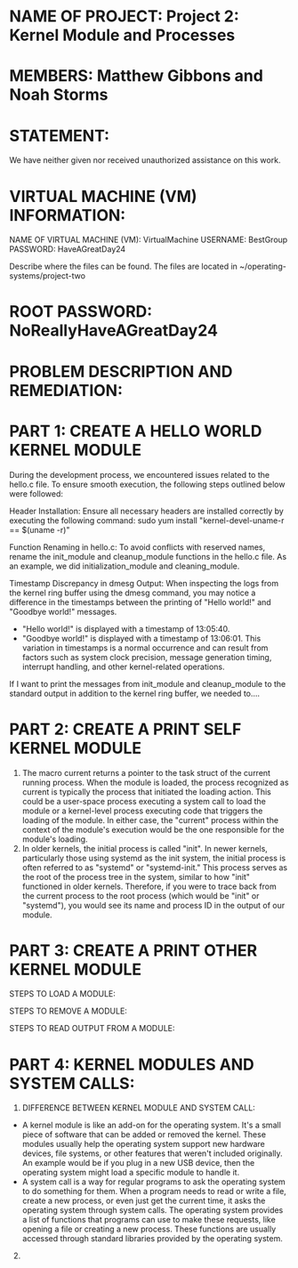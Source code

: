 NAME OF PROJECT: Project 2: Kernel Module and Processes
================

MEMBERS: Matthew Gibbons and Noah Storms
========

STATEMENT:
==========
We have neither given nor received unauthorized assistance on this work.

VIRTUAL MACHINE (VM) INFORMATION:
=================================
NAME OF VIRTUAL MACHINE (VM): VirtualMachine
USERNAME: BestGroup
PASSWORD: HaveAGreatDay24

Describe where the files can be found.
The files are located in ~/operating-systems/project-two

ROOT PASSWORD: NoReallyHaveAGreatDay24
==============

PROBLEM DESCRIPTION AND REMEDIATION:
====================================
PART 1: CREATE A HELLO WORLD KERNEL MODULE
==========================================
During the development process, we encountered issues related to the hello.c file. To ensure smooth execution, the following steps outlined below were followed:

Header Installation:
Ensure all necessary headers are installed correctly by executing the following command:
sudo yum install "kernel-devel-uname-r == $(uname -r)"

Function Renaming in hello.c:
To avoid conflicts with reserved names, rename the init_module and cleanup_module functions in the hello.c file. As an example, we did initialization_module and cleaning_module.

Timestamp Discrepancy in dmesg Output:
When inspecting the logs from the kernel ring buffer using the dmesg command, you may notice a difference in the timestamps between the printing of "Hello world!" and "Goodbye world!" messages.
- "Hello world!" is displayed with a timestamp of 13:05:40.
- "Goodbye world!" is displayed with a timestamp of 13:06:01.
This variation in timestamps is a normal occurrence and can result from factors such as system clock precision, message generation timing, interrupt handling, and other kernel-related operations.

If I want to print the messages from init_module and cleanup_module to the standard output in addition to the kernel ring buffer, we needed to....

PART 2: CREATE A PRINT SELF KERNEL MODULE 
=========================================
1. The macro current returns a pointer to the task struct of the current running process. When the module is loaded, the process recognized as current is typically the process that initiated the loading action. This could be a user-space process executing a system call to load the module or a kernel-level process executing code that triggers the loading of the module. In either case, the "current" process within the context of the module's execution would be the one responsible for the module's loading.
2. In older kernels, the initial process is called "init". In newer kernels, particularly those using systemd as the init system, the initial process is often referred to as "systemd" or "systemd-init." This process serves as the root of the process tree in the system, similar to how "init" functioned in older kernels. Therefore, if you were to trace back from the current process to the root process (which would be "init" or "systemd"), you would see its name and process ID in the output of our module.



PART 3: CREATE A PRINT OTHER KERNEL MODULE
==========================================
STEPS TO LOAD A MODULE:

STEPS TO REMOVE A MODULE:

STEPS TO READ OUTPUT FROM A MODULE:

PART 4: KERNEL MODULES AND SYSTEM CALLS:
========================================
1. DIFFERENCE BETWEEN KERNEL MODULE AND SYSTEM CALL:
- A kernel module is like an add-on for the operating system. It's a small piece of software that can be added or removed the kernel. These modules usually help the operating system support new hardware devices, file systems, or other features that weren't included originally. An example would be if you plug in a new USB device, then the operating system might load a specific module to handle it.
- A system call is a way for regular programs to ask the operating system to do something for them. When a program needs to read or write a file, create a new process, or even just get the current time, it asks the operating system through system calls. The operating system provides a list of functions that programs can use to make these requests, like opening a file or creating a new process. These functions are usually accessed through standard libraries provided by the operating system.

2. 
